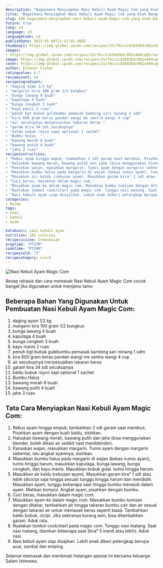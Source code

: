 ```yaml
---
description: "Bagaimana Menyiapkan Nasi Kebuli Ayam Magic Com yang Enak Banget"
title: "Bagaimana Menyiapkan Nasi Kebuli Ayam Magic Com yang Enak Banget"
slug: 696-bagaimana-menyiapkan-nasi-kebuli-ayam-magic-com-yang-enak-banget
future: true
lang: id
language: id
languageCode: id
publishDate: 2022-01-04T11:52:01.488Z 
thumbnail: https://img-global.cpcdn.com/recipes/31cf9cc1c83b83b8/682x484cq65/nasi-kebuli-ayam-magic-com-foto-resep-utama.png
images:
- https://img-global.cpcdn.com/recipes/31cf9cc1c83b83b8/682x484cq65/nasi-kebuli-ayam-magic-com-foto-resep-utama.png
image: https://img-global.cpcdn.com/recipes/31cf9cc1c83b83b8/682x484cq65/nasi-kebuli-ayam-magic-com-foto-resep-utama.png
cover: https://img-global.cpcdn.com/recipes/31cf9cc1c83b83b8/682x484cq65/nasi-kebuli-ayam-magic-com-foto-resep-utama.png
author: Eleanor Fisher
ratingvalue: 4.7
reviewcount: 14
recipeingredient:
- "daging ayam 1/2 kg"
- "margarin kira 100 gram 1/2 bungkus"
- "bunga lawang 4 buah"
- "kapulaga 4 buah"
- "bunga cengkeh 3 buah"
- "kayu manis 2 ruas"
- "penuh bgt bubuk gulebumbu pemasak kambing sari minang 1 sdm"
- "kira 600 gram beras pandan wangi me sentra wangi 4 cup"
- "air secukupnya menyesuaikan takaran beras "
- "garam kira 34 sdt secukupnya"
- "kaldu bubuk royco sapi optional 1 sachet"
- "Bumbu Halus  "
- "bawang merah 8 buah"
- "bawang putih 4 buah"
- "jahe 3 ruas"
recipeinstructions:
- "Rebus ayam hingga empuk, tambahkan 2 sdt garam saat merebus. Pisahkan ayam dengan kuah kaldu, sisihkan."
- "Haluskan bawang merah, bawang putih dan jahe (bisa menggunakan blender, boleh dikasi air sedikit saat memblender)."
- "Panaskan wajan, masukkan margarin. Tumis ayam dengan margarin sebentar, lalu angkat ayamnya, sisihkan."
- "Masukkan bumbu halus pada margarin di wajan (bekas numis ayam), tumis hingga harum, masukkan kapulaga, bunga lawang, bunga cengkeh, dan kayu manis. Masukkan bubuk gulai. tumis hingga harum."
- "Masukkan air kaldu (rebusan ayam). Masukkan garam kira² 1 sdt atau lebih (dicicipi saja hingga sesuai) tunggu hingga harum dan mendidih. Masukkan ayam, tunggu beberapa saat hingga bumbu merasuk dalam ayam. Matikan kompor. Angkat ayam, pisahkan dengan bumbu."
- "Cuci beras, masukkan dalam magic com."
- "Masukkan ayam ke dalam magic com. Masukkan bumbu tumisan dengan ditakar, tambahkan air hingga takaran bumbu cair dan air sesuai dengan takaran air untuk memasak beras seperti biasa. Tambahkan kaldu bubuk, cicipi. Jika sekiranya kurang asin, bisa ditambahkan garam. Aduk rata."
- "Nyalakan tombol cook/start pada magic com. Tunggu nasi matang. Saat nasi matang, diamkan beberapa saat (kira² 5 menit atau lebih). Aduk nasi."
- "Nasi kebuli ayam siap disajikan. Lebih enak diberi pelengkap berupa acar, sambal dan emping."
categories:
- Resep
tags:
- nasi
- kebuli
- ayam

katakunci: nasi kebuli ayam 
nutrition: 181 calories
recipecuisine: Indonesian
preptime: "PT37M"
cooktime: "PT59M"
recipeyield: "2"
recipecategory: Lunch
---
```



![Nasi Kebuli Ayam Magic Com](https://img-global.cpcdn.com/recipes/31cf9cc1c83b83b8/682x484cq65/nasi-kebuli-ayam-magic-com-foto-resep-utama.png)

Resep rahasia dan cara memasak  Nasi Kebuli Ayam Magic Com cocok banget jika digunakan untuk menjamu tamu

<!--inarticleads1-->

## Beberapa Bahan Yang Digunakan Untuk Pembuatan Nasi Kebuli Ayam Magic Com:

1. daging ayam 1/2 kg
1. margarin kira 100 gram 1/2 bungkus
1. bunga lawang 4 buah
1. kapulaga 4 buah
1. bunga cengkeh 3 buah
1. kayu manis 2 ruas
1. penuh bgt bubuk gulebumbu pemasak kambing sari minang 1 sdm
1. kira 600 gram beras pandan wangi me sentra wangi 4 cup
1. air secukupnya menyesuaikan takaran beras 
1. garam kira 34 sdt secukupnya
1. kaldu bubuk royco sapi optional 1 sachet
1. Bumbu Halus  
1. bawang merah 8 buah
1. bawang putih 4 buah
1. jahe 3 ruas



<!--inarticleads2-->

## Tata Cara Menyiapkan Nasi Kebuli Ayam Magic Com:

1. Rebus ayam hingga empuk, tambahkan 2 sdt garam saat merebus. Pisahkan ayam dengan kuah kaldu, sisihkan.
1. Haluskan bawang merah, bawang putih dan jahe (bisa menggunakan blender, boleh dikasi air sedikit saat memblender).
1. Panaskan wajan, masukkan margarin. Tumis ayam dengan margarin sebentar, lalu angkat ayamnya, sisihkan.
1. Masukkan bumbu halus pada margarin di wajan (bekas numis ayam), tumis hingga harum, masukkan kapulaga, bunga lawang, bunga cengkeh, dan kayu manis. Masukkan bubuk gulai. tumis hingga harum.
1. Masukkan air kaldu (rebusan ayam). Masukkan garam kira² 1 sdt atau lebih (dicicipi saja hingga sesuai) tunggu hingga harum dan mendidih. Masukkan ayam, tunggu beberapa saat hingga bumbu merasuk dalam ayam. Matikan kompor. Angkat ayam, pisahkan dengan bumbu.
1. Cuci beras, masukkan dalam magic com.
1. Masukkan ayam ke dalam magic com. Masukkan bumbu tumisan dengan ditakar, tambahkan air hingga takaran bumbu cair dan air sesuai dengan takaran air untuk memasak beras seperti biasa. Tambahkan kaldu bubuk, cicipi. Jika sekiranya kurang asin, bisa ditambahkan garam. Aduk rata.
1. Nyalakan tombol cook/start pada magic com. Tunggu nasi matang. Saat nasi matang, diamkan beberapa saat (kira² 5 menit atau lebih). Aduk nasi.
1. Nasi kebuli ayam siap disajikan. Lebih enak diberi pelengkap berupa acar, sambal dan emping.




Selamat memasak dan menikmati hidangan spesial ini bersama keluarga. Salam Istimewa.
